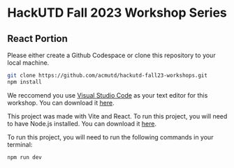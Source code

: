 # HackUTD Fall 2023 Workshop Series

## React Portion

Please either create a Github Codespace or clone this repository to your local machine.

```bash
git clone https://github.com/acmutd/hackutd-fall23-workshops.git
npm install
```

We reccomend you use [Visual Studio Code](https://code.visualstudio.com/) as your text editor for this workshop. You can download it [here](https://code.visualstudio.com/).

This project was made with Vite and React. To run this project, you will need to have Node.js installed. You can download it [here](https://nodejs.org/en/).

To run this project, you will need to run the following commands in your terminal:

```bash
npm run dev
```
